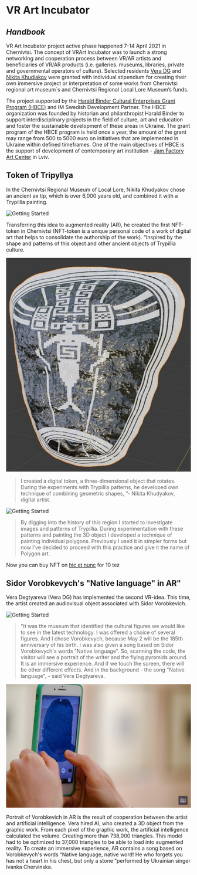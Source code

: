 # VR Art Incubator
## _Handbook_

VR Art Incubator project active phase happened 7-14 April 2021 in Chernivtsi. The concept of VRArt Incubator was to launch a strong networking and cooperation process between VR/AR artists and beneficiaries of VR/AR products (i.e. galleries. museums, libraries, private and governmental operators of culture). Selected residents [Vera DG](https://www.facebook.com/verunja.dg) and [Nikita Khudiakov](https://www.facebook.com/voobrazhenie) were granted with individual stipendium for creating their own immersive project or interpretation of some works from Chernivtsi regional art museum`s and Chernivtsi Regional Local Lore Museum’s funds.

The project supported by the [Harald Binder Cultural Enterprises Grant Program (HBCE)](www.hbce.com.ua) and IM Swedish Development Partner. The HBCE organization was founded by historian and philanthropist Harald Binder to support interdisciplinary projects in the field of culture, art and education and foster the sustainable development of these areas in Ukraine. The grant program of the HBCE program is held once a year, the amount of the grant may range from 500 to 5000 euro on initiatives that are implemented in Ukraine within defined timeframes. One of the main objectives of HBCE is the support of development of contemporary art institution - [Jam Factory Art Center](http://www.jamfactory.ua/) in Lviv.


## Token of Tripyllya

In the Chernivtsi Regional Museum of Local Lore, Nikita Khudyakov chose an ancient ax tip, which is over 6,000 years old, and combined it with a Trypillia painting.

![Getting Started](https://www.freeboid.com/wp-content/uploads/2021/04/1.jpg)

Transferring this idea to augmented reality (AR), he created the first NFT-token in Chernivtsi (NFT-token is a unique personal code of a work of digital art that helps to consolidate the authorship of the work). “Inspired by the shape and patterns of this object and other ancient objects of Trypillia culture. 

![Getting Started](assets/photo_2021-04-11_22-29-19.jpg)

>I created a digital token, a three-dimensional object that rotates. During the experiments with Trypillia patterns, he developed own technique of combining geometric shapes, ”- Nikita Khudyakov, digital artist.

![Getting Started](assets/IMG_4311.gif)

>By digging into the history of this region I started to investigate images and patterns of Trypillia. During experimentation with these patterns and painting the 3D object I developed a technique of painting individual polygons. Previously I used it in simpler forms but now I’ve decided to proceed with this practice and give it the name of Polygon art.

Now you can buy NFT on [hic et nunc](https://www.hicetnunc.xyz/objkt/30361)  for 10 tez
## Sidor Vorobkevych's "Native language" in AR"

Vera Degtyareva (Vera DG) has implemented the second VR-idea. This time, the artist created an audiovisual object associated with Sidor Vorobkevich.

![Getting Started](assets/IMG_1324.gif)

>"It was the museum that identified the cultural figures we would like to see in the latest technology. I was offered a choice of several figures. And I chose Vorobkevych, because May 2 will be the 185th anniversary of his birth. I was also given a song based on Sidor Vorobkevych's words "Native language". So, scanning the code, the visitor will see a portrait of the writer and the flying pyramids around. It is an immersive experience. And if we touch the screen, there will be other different effects. And in the background - the song "Native language", - said Vera Degtyareva.

![Getting Started](assets/DSCF6773-1024x683.jpg)

Portrait of Vorobkevich in AR is the result of cooperation between the artist and artificial intelligence.
Vera hired AI, who created a 3D object from the graphic work. From each pixel of the graphic work, the artificial intelligence calculated the volume. Creating more than 738,000 triangles. This model had to be optimized to 37,000 triangles to be able to load into augmented reality. To create an immersive experience, AR contains a song based on Vorobkevych's words “Native language, native word! He who forgets you has not a heart in his chest, but only a stone ”performed by Ukrainian singer Ivanka Chervinska.



